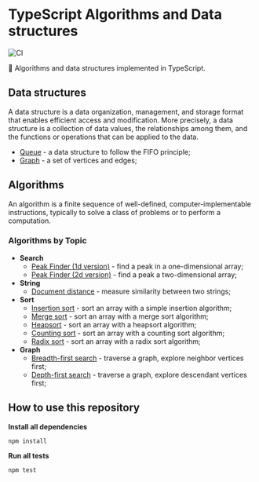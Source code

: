 # TypeScript Algorithms and Data structures

![CI](https://github.com/FSou1/typescript-algorithms/workflows/CI/badge.svg?branch=master)

🔖 Algorithms and data structures implemented in TypeScript.

## Data structures

A data structure is a data organization, management, and storage format that enables efficient access and modification. More precisely, a data structure is a collection of data values, the relationships among them, and the functions or operations that can be applied to the data.

* [Queue](src/data-structures/queue) - a data structure to follow the FIFO principle;
* [Graph](src/data-structures/graph) - a set of vertices and edges;

## Algorithms

An algorithm is a finite sequence of well-defined, computer-implementable instructions, typically to solve a class of problems or to perform a computation.

### Algorithms by Topic

* **Search**
  * [Peak Finder (1d version)](src/algorithms/search/peak-finder/1d) - find a peak in a one-dimensional array;
  * [Peak Finder (2d version)](src/algorithms/search/peak-finder/2d) - find a peak a two-dimensional array;
* **String**
  * [Document distance](src/algorithms/string/document-distance) - measure similarity between two strings;
* **Sort**
  * [Insertion sort](src/algorithms/sort/insertion/simple) - sort an array with a simple insertion algorithm;
  * [Merge sort](src/algorithms/sort/merge) - sort an array with a merge sort algorithm;
  * [Heapsort](src/algorithms/sort/heapsort) - sort an array with a heapsort algorithm;
  * [Counting sort](src/algorithms/sort/counting) - sort an array with a counting sort algorithm;
  * [Radix sort](src/algorithms/sort/radix) - sort an array with a radix sort algorithm;
* **Graph**
  * [Breadth-first search](src/algorithms/graph/breadth-first-search) - traverse a graph, explore neighbor vertices first;
  * [Depth-first search](src/algorithms/graph/depth-first-search) - traverse a graph, explore descendant vertices first;

## How to use this repository

**Install all dependencies**
```
npm install
```

**Run all tests**
```
npm test
```